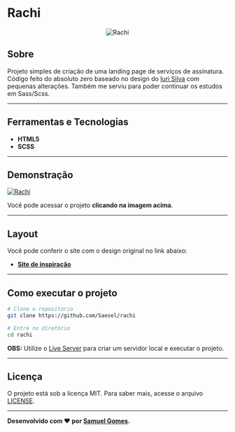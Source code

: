 # Rachi
<p align="center">
	<img src="https://saesel.github.io/rachi/assets/img/logo.svg" alt="Rachi" title="Rachi">
</p>

## Sobre   
Projeto simples de criação de uma landing page de serviços de assinatura. Código feito do absoluto zero baseado no design do [Iuri Silva](https://github.com/iuricode/iuricode) com pequenas alterações. Também me serviu para poder continuar os estudos em Sass/Scss.

---

## Ferramentas e Tecnologias
- **HTML5**
- **SCSS**

---

## Demonstração
[![Rachi](https://i.imgur.com/F0kEt5d.png)](https://saesel.github.io/rachi/ "Clique para acessar o projeto")   

Você pode acessar o projeto **clicando na imagem acima**.

---

## Layout
Você pode conferir o site com o design original no link abaixo:
- **[Site de inspiração](https://www.figma.com/file/Yb9IBH56g7T1hdIyZ3BMNO/Desafios---Codel%C3%A2ndia?node-id=41733%3A754)**

---

## Como executar o projeto

```bash
# Clone o repositório
git clone https://github.com/Saesel/rachi

# Entre no diretório
cd rachi
```
**OBS:** Utilize o [Live Server](https://marketplace.visualstudio.com/items?itemName=ritwickdey.LiveServer) para criar um servidor local e executar o projeto.

---

## Licença

O projeto está sob a licença MIT. Para saber mais, acesse o arquivo [LICENSE](https://github.com/Saesel/rachi/blob/main/LICENSE).

---

**Desenvolvido com ❤ por [Samuel Gomes](https://github.com/Saesel/).**

